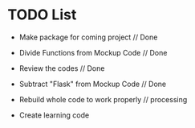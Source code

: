 # TODO List

- Make package for coming project           // Done
- Divide Functions from Mockup Code         // Done
- Review the codes                          // Done
- Subtract "Flask" from Mockup Code         // Done
- Rebuild whole code to work properly       // processing

- Create learning code
